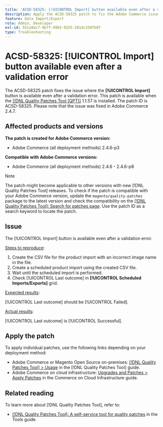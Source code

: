```yaml
---
title: 'ACSD-58325: [!UICONTROL Import] button available even after a validation error'
description: Apply the ACSD-58325 patch to fix the Adobe Commerce issue where the [!UICONTROL Import] button is available even after a validation error.
feature: Data Import/Export
role: Admin, Developer
exl-id: 551a9ac7-9b7f-49b5-9255-2014c330fb07
type: Troubleshooting
---
```

# ACSD-58325: [!UICONTROL Import] button available even after a validation error

The ACSD-58325 patch fixes the issue where the **[!UICONTROL Import]** button is available even after a validation error. This patch is available when the [[!DNL Quality Patches Tool (QPT)]](/help/tools/quality-patches-tool/quality-patches-tool-to-self-serve-quality-patches.md) 1.1.57 is installed. The patch ID is ACSD-58325. Please note that the issue was fixed in Adobe Commerce 2.4.7.

## Affected products and versions

**The patch is created for Adobe Commerce version:**
* Adobe Commerce (all deployment methods) 2.4.6-p3

**Compatible with Adobe Commerce versions:**
* Adobe Commerce (all deployment methods) 2.4.6 - 2.4.6-p8

>[!NOTE]
>
>The patch might become applicable to other versions with new [!DNL Quality Patches Tool] releases. To check if the patch is compatible with your Adobe Commerce version, update the `magento/quality-patches` package to the latest version and check the compatibility on the [[!DNL Quality Patches Tool]: Search for patches page](https://experienceleague.adobe.com/tools/commerce-quality-patches/index.html). Use the patch ID as a search keyword to locate the patch.

## Issue

The [!UICONTROL Import] button is available even after a validation error.

<u>Steps to reproduce</u>:

1. Create the CSV file for the product import with an incorrect image name in the file.
1. Create a scheduled product import using the created CSV file.
1. Wait until the scheduled import is performed.
1. Check [!UICONTROL Last outcome] in **[!UICONTROL Scheduled Imports/Exports]** grid.

<u>Expected results</u>:

[!UICONTROL Last outcome] should be [!UICONTROL Failed].

<u>Actual results</u>:

[!UICONTROL Last outcome] is [!UICONTROL Successful].

## Apply the patch

To apply individual patches, use the following links depending on your deployment method:

* Adobe Commerce or Magento Open Source on-premises: [[!DNL Quality Patches Tool] > Usage](/help/tools/quality-patches-tool/usage.md) in the [!DNL Quality Patches Tool] guide.
* Adobe Commerce on cloud infrastructure: [Upgrades and Patches > Apply Patches](https://experienceleague.adobe.com/docs/commerce-cloud-service/user-guide/develop/upgrade/apply-patches.html) in the Commerce on Cloud Infrastructure guide.


## Related reading

To learn more about [!DNL Quality Patches Tool], refer to:

* [[!DNL Quality Patches Tool]: A self-service tool for quality patches](/help/tools/quality-patches-tool/quality-patches-tool-to-self-serve-quality-patches.md) in the Tools guide.
